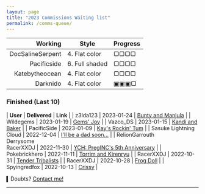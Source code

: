 ```yaml
---
layout: page
title: "2023 Commissions Waiting list"
permalink: /comms-queue/
---
```


<!-- 
▢▢▢▢
▣▢▢▢
▣▣▢▢
▣▣▣▢
▣▣▣▣
-->

| **Working** | **Style** | **Progress** |
| ---:| --- |:--- |
| DocSalineSerpent | 4. Flat color | ▢▢▢▢  |
| Pacificside | 6. Full shaded | ▢▢▢▢ |
| Katebytheocean | 4. Flat color | ▢▢▢▢ |
| Darknido | 4. Flat color | ▣▣▣▢ |

<!-- 
1. Sketch
2. Colored sketch
3. Lineart
4. Flat color
5. Flat shaded
6. Full shaded
-->


### Finished (Last 10)

| **User** | **Delivered** | **Link** |
| z3lda123 | 2023-01-24 | [Bunty and Manjula](https://www.deviantart.com/tei-juan/art/CM-Bunty-and-Manjula-948206754) |
| Wildegems | 2023-01-19 | [Gems' Joy](https://www.furaffinity.net/view/50681644/) |
| Vazco_DS | 2023-01-15 | [Kandi and Baker](https://www.furaffinity.net/view/50628977) |
| PacificSide | 2023-01-09 | [Kay's Rockin' Tum](https://www.furaffinity.net/view/50758615) |
|   Sasuke Lightning Cloud  |  2022-12-04  |    [I'll be a dad soon...](https://www.furaffinity.net/view/50085652/)    |
|  RelionGarrouth<br>Derrysome<br>RacerXXDJ   | 2022-11-30   |   [YCH: PregINC's 5th Anniversary](https://www.furaffinity.net/view/50040313/)     |
|  Pokebrickhero   | 2022-11-11   |   [Torrim and Kirenryu](https://www.furaffinity.net/view/49772282/)     |
|   RacerXXDJ  |  2022-10-31  |   [Tender Tribalists](https://www.furaffinity.net/view/49655636)     |
|  RacerXXDJ   |   2022-10-28 |   [Frog Doll](https://www.furaffinity.net/view/49583939/)     |
|  Spyingredfox   |   2022-10-13 |    [Crissy](https://www.furaffinity.net/view/49388761/)    |


▍Doubts? [Contact me!](/contact.md)

* * *


<!-- 

●●●○

■□ ▢▣○●○●◉▉▓▒░

○○○○ 0%
●○○○ 25%
●●○○ 50%
●●●○ 75%
●●● 100%

Written in **M↓**

-->